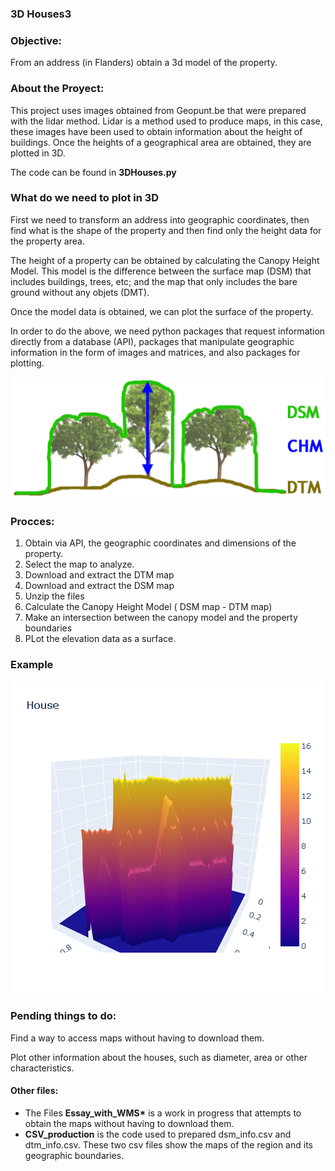 ### 3D Houses3

### Objective:

From an address (in Flanders) obtain a 3d model of the property.

### About the Proyect:

This project uses images obtained from Geopunt.be that were prepared with the lidar method. Lidar is a method used to produce maps, in this case, these images have been used to obtain information about the height of buildings. Once the heights of a geographical area are obtained, they are plotted in 3D.

The code can be found in **3DHouses.py**

### What do we need to plot in 3D

First we need to transform an address into geographic coordinates, then find what is the shape of the property and then find only the height data for the property area.

The height of a property can be obtained by calculating the Canopy Height Model. This model is the difference between the surface map (DSM) that includes buildings, trees, etc; and the map that only includes the bare ground without any objets (DMT).

Once the model data is obtained, we can plot the surface of the property.

In order to do the above, we need python packages that request information directly from a database (API), packages that manipulate geographic information in the form of images and matrices, and also packages for plotting.

![CMH](/Images/canopy.png)

### Procces:

1. Obtain via API, the geographic coordinates and dimensions of the property.
2. Select the map to analyze.
3. Download and extract the DTM map
4. Download and extract the DSM map
5. Unzip the files
6. Calculate the Canopy Height Model ( DSM map - DTM map)
7. Make an intersection between the canopy model and the property boundaries
8. PLot the elevation data as a surface.

### Example

![example1](/Images/plot3d_example.png)

### Pending things to do:

Find a way to access maps without having to download them.

Plot other information about the houses, such as diameter, area or other characteristics.

#### Other files:

- The Files **Essay_with_WMS\*** is a work in progress that attempts to obtain the maps without having to download them.
- **CSV_production** is the code used to prepared dsm_info.csv and dtm_info.csv. These two csv files show the maps of the region and its geographic boundaries.

